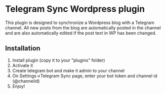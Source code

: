 # Telegram Sync Wordpress plugin

This plugin is designed to synchronize a Wordpress blog with a Telegram channel. All new posts from the blog are automatically posted in the channel and are also automatically edited if the post text in WP has been changed.

## Installation

1. Install plugin (copy it to your "plugins" folder)
2. Activate it
3. Create telegram bot and make it admin to your channel
4. On Settings->Telegram Sync page, enter your bot token and channel id (@channelid)
5. Enjoy!
